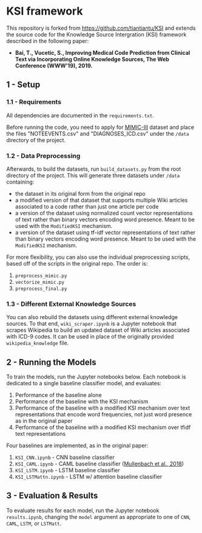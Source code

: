 # KSI framework
This repository is forked from https://github.com/tiantiantu/KSI and extends the source code for the Knowledge Source Intergration (KSI) framework described in the following paper:
* **Bai, T., Vucetic, S., Improving Medical Code Prediction from Clinical Text via Incorporating Online Knowledge Sources, The Web Conference (WWW'19), 2019.**


## 1 - Setup
### 1.1 - Requirements
All dependencies are documented in the `requirements.txt`.

Before running the code, you need to apply for [MIMIC-III](https://mimic.physionet.org/gettingstarted/access/) dataset and place the files "NOTEEVENTS.csv" and "DIAGNOSES_ICD.csv" under the `/data` directory of the project.

### 1.2 - Data Preprocessing

Afterwards, to build the datasets, run `build_datasets.py` from the root directory of the project. This will generate three datasets under `/data` containing:
* the dataset in its original form from the original repo
* a modified version of that dataset that supports multiple Wiki articles associated to a code rather than just one article per code
* a version of the dataset using normalized count vector representations of text rather than binary vectors encoding word presence. Meant to be used with the `ModifiedKSI` mechanism.
* a version of the dataset using tf-idf vector representations of text rather than binary vectors encoding word presence. Meant to be used with the `ModifiedKSI` mechanism.

For more flexibility, you can also use the individual preprocessing scripts, based off of the scripts in the original repo. The order is:
1. `preprocess_mimic.py`
2. `vectorize_mimic.py`
3. `preprocess_final.py`

### 1.3 -  Different External Knowledge Sources
You can also rebuild the datasets using different external knowledge sources. To that end, `wiki_scraper.ipynb` is a Jupyter notebook that scrapes Wikipedia to build an updated dataset of Wiki articles associated with ICD-9 codes. It can be used in place of the originally provided `wikipedia_knowledge` file.

## 2 - Running the Models

To train the models, run the Jupyter notebooks below. Each notebook is dedicated to a single baseline classifier model, and evaluates:
1. Performance of the baseline alone
2. Performance of the baseline with the KSI mechanism
3. Performance of the baseline with a modified KSI mechanism over text representations that encode word frequencies, not just word presence as in the original paper
4. Performance of the baseline with a modified KSI mechanism over tfidf text representations

Four baselines are implemented, as in the original paper:
1. `KSI_CNN.ipynb` - CNN baseline classifier 
2. `KSI_CAML.ipynb` - CAML baseline classifier ([Mullenbach et al., 2018](https://arxiv.org/abs/1802.05695))
3. `KSI_LSTM.ipynb` - LSTM baseline classifier
4. `KSI_LSTMattn.ipynb` - LSTM w/ attention baseline classifier

## 3 -  Evaluation & Results

To evaluate results for each model, run the Jupyter notebook `results.ipynb`, changing the `model` argument as appropriate to one of `CNN`, `CAML`, `LSTM`, or `LSTMatt`. 
